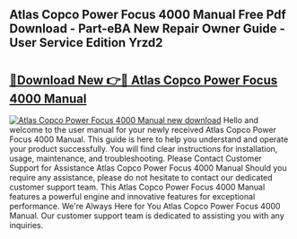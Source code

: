 ## Atlas Copco Power Focus 4000 Manual Free Pdf Download - Part-eBA New Repair Owner Guide - User Service Edition Yrzd2

# <h2><a href="http://bc44101.oget.top/?id=Atlas+Copco+Power+Focus+4000+Manual">🔗Download New 👉🔴 Atlas Copco Power Focus 4000 Manual</a></h2>

[![Atlas Copco Power Focus 4000 Manual new download](https://i.imgur.com/5g1atiW.png)](http://bc44101.oget.top/?id=Atlas+Copco+Power+Focus+4000+Manual)
Hello and welcome to the user manual for your newly received Atlas Copco Power Focus 4000 Manual. This guide is here to help you understand and operate your product successfully. You will find clear instructions for installation, usage, maintenance, and troubleshooting. Please Contact Customer Support for Assistance Atlas Copco Power Focus 4000 Manual Should you require any assistance, please do not hesitate to contact our dedicated customer support team. This Atlas Copco Power Focus 4000 Manual features a powerful engine and innovative features for exceptional performance. We're Always Here for You Atlas Copco Power Focus 4000 Manual. Our customer support team is dedicated to assisting you with any inquiries.
